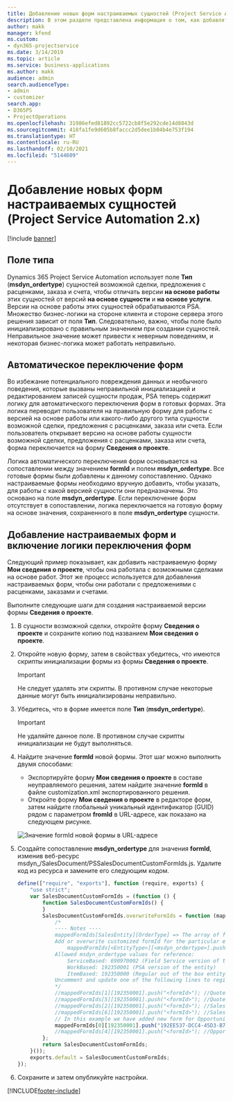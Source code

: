 ```yaml
---
title: Добавление новых форм настраиваемых сущностей (Project Service Automation 2.x)
description: В этом разделе представлена информация о том, как добавлять формы пользовательской сущности для возможных сделок, предложений с расценками, заказов или счетов в Dynamics 365 Project Service Automation 2.x.
author: makk
manager: kfend
ms.custom:
- dyn365-projectservice
ms.date: 3/14/2019
ms.topic: article
ms.service: business-applications
ms.author: makk
audience: admin
search.audienceType:
- admin
- customizer
search.app:
- D365PS
- ProjectOperations
ms.openlocfilehash: 31986efed81892cc5722cb8f5e292cde14d8843d
ms.sourcegitcommit: 418fa1fe9d605b8faccc2d5dee1b04b4e753f194
ms.translationtype: HT
ms.contentlocale: ru-RU
ms.lasthandoff: 02/10/2021
ms.locfileid: "5144609"
---
```

# <a name="add-new-custom-entity-forms-project-service-automation-2x"></a>Добавление новых форм настраиваемых сущностей (Project Service Automation 2.x)

[!include [banner](../../includes/psa-now-project-operations.md)]

## <a name="type-field"></a>Поле типа 

Dynamics 365 Project Service Automation использует поле **Тип** (**msdyn\_ordertype**) сущностей возможной сделки, предложения с расценками, заказа и счета, чтобы отличать версии **на основе работы** этих сущностей от версий **на основе сущности** и **на основе услуги**. Версии на основе работы этих сущностей обрабатываются PSA. Множество бизнес-логики на стороне клиента и стороне сервера этого решения зависит от поля **Тип**. Следовательно, важно, чтобы поле было инициализировано с правильным значением при создании сущностей. Неправильное значение может привести к неверным поведениям, и некоторая бизнес-логика может работать неправильно.

## <a name="automatic-form-switching"></a>Автоматическое переключение форм

Во избежание потенциального повреждения данных и необычного поведения, которые вызваны неправильной инициализацией и редактированием записей сущности продаж, PSA теперь содержит логику для автоматического переключения форм в готовых формах. Эта логика переводит пользователя на правильную форму для работы с версией на основе работы или какого-либо другого типа сущности возможной сделки, предложения с расценками, заказа или счета. Если пользователь открывает версию на основе работы сущности возможной сделки, предложения с расценками, заказа или счета, форма переключается на форму **Сведения о проекте**.

Логика автоматического переключения форм основывается на сопоставлении между значением **formId** и полем **msdyn\_ordertype**. Все готовые формы были добавлены к данному сопоставлению. Однако настраиваемые формы необходимо вручную добавить, чтобы указать, для работы с какой версией сущности они предназначены. Это основано на поле **msdyn\_ordertype**. Если переключение форм отсутствует в сопоставлении, логика переключается на готовую форму на основе значения, сохраненного в поле **msdyn\_ordertype** сущности.

## <a name="add-custom-forms-and-turn-on-the-form-switching-logic"></a>Добавление настраиваемых форм и включение логики переключения форм

Следующий пример показывает, как добавить настраиваемую форму **Мои сведения о проекте**, чтобы она работала с возможными сделками на основе работ. Этот же процесс используется для добавления настраиваемых форм, чтобы они работали с предложениями с расценками, заказами и счетами.

Выполните следующие шаги для создания настраиваемой версии формы **Сведения о проекте**.

1. В сущности возможной сделки, откройте форму **Сведения о проекте** и сохраните копию под названием **Мои сведения о проекте**.
2. Откройте новую форму, затем в свойствах убедитесь, что имеются скрипты инициализации формы из формы **Сведения о проекте**. 

    > [!IMPORTANT]
    > Не следует удалять эти скрипты. В противном случае некоторые данные могут быть инициализированы неправильно.

3. Убедитесь, что в форме имеется поле **Тип** (**msdyn\_ordertype**). 

    > [!IMPORTANT]
    > Не удаляйте данное поле. В противном случае скрипты инициализации не будут выполняться.

4. Найдите значение **formId** новой формы. Этот шаг можно выполнить двумя способами:

    - Экспортируйте форму **Мои сведения о проекте** в составе неуправляемого решения, затем найдите значение **formId** в файле customization.xml экспортированного решения.
    - Откройте форму **Мои сведения о проекте** в редакторе форм, затем найдите глобальный уникальный идентификатор (GUID) рядом с параметром **fromId** в URL-адресе, как показано на следующем рисунке.

    ![Значение formId новой формы в URL-адресе](media/how-to-add-custom-forms-in-v2.0.png)

5. Создайте сопоставление **msdyn\_ordertype** для значения **formId**, изменив веб-ресурс msdyn\_/SalesDocument/PSSalesDocumentCustomFormIds.js. Удалите код из ресурса и замените его следующим кодом.

    ```javascript
    define(["require", "exports"], function (require, exports) {
        "use strict";
        var SalesDocumentCustomFormIds = (function () {
            function SalesDocumentCustomFormIds() {
            }
            SalesDocumentCustomFormIds.overwriteFormIds = function (mappedFormIds) {
                /*
                ---- Notes ----
                mappedFormIds[SalesEntity][OrderType] => The array of forms IDs that support particular entity and order type
                Add or overwrite customized formId for the particular entity and order type by calling:
                    mappedFormIds[<EntityType>][<msdyn_ordertype>].push("<formId>");
                Allowed msdyn_ordertype values for reference:
                    ServiceBased: 690970002 (Field Service version of the entity)
                    WorkBased: 192350001 (PSA version of the entity)
                    ItemBased: 192350000 (Regular out of the box entity)
                Uncomment and update one of the following lines to register custom PSA form for required entity:
                */      
                //mappedFormIds[1][192350001].push("<formId>"); //Quote
                //mappedFormIds[5][192350001].push("<formId>"); //Quote Line
                //mappedFormIds[2][192350001].push("<formId>"); //Sales Order
                //mappedFormIds[6][192350001].push("<formId>"); //Sales Order Line
                // In this example we have added new form for Opportunity
                mappedFormIds[0][192350001].push("192EE537-DCC4-45D3-B7AF-EA694B9113D2"); //Opportunity
                //mappedFormIds[4][192350001].push("<formId>"); //Opportunity Line
            };
            return SalesDocumentCustomFormIds;
        }());
        exports.default = SalesDocumentCustomFormIds;
    });
    ```

6. Сохраните и затем опубликуйте настройки.


[!INCLUDE[footer-include](../../includes/footer-banner.md)]